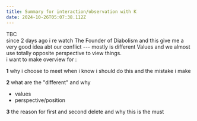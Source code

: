 ```yaml
---
title: Summary for interaction/observation with K 
date: 2024-10-26T05:07:38.112Z
---
```


TBC  
since 2 days ago i re watch The Founder of Diabolism and this give me a very good idea abt our conflict --- mostly is different Values and we almost use totally opposite perspective to view things.  
i want to make overview for :  

**1** why i choose to meet when i know i should do this and the mistake i make  

**2** what are the "different"  and why   
 - values 
 - perspective/position

**3** the reason for first and second delete and why this is the must